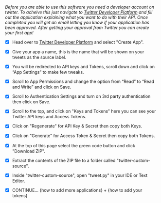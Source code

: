 _Before you are able to use this software you need a developer account on twitter. To acheive this just navigate to [Twitter Developer Platform](https://developer.twitter.com/) and fill out the application explaining what you want to do with their API. Once completed you will get an email letting you know if your application has been approved. After getting your approval from Twitter you can create your first app!_

- [x] Head over to [Twitter Developer Platform](https://developer.twitter.com/en/portal/projects-and-apps) and select "Create App".
- [x] Give your app a name, this is the name that will be shown on your tweets as the source label.
- [x] You will be redirected to API keys and Tokens, scroll down and click on “App Settings” to make few tweaks.
- [x] Scroll to App Permissions and change the option from “Read” to “Read and Write” and click on Save.
- [x] Scroll to Authentication Settings and turn on 3rd party authentication then click on Save.
- [x] Scroll to the top, and click on "Keys and Tokens" here you can see your Twitter API keys and Access Tokens.
- [x] Click on "Regenerate" for API Key & Secret then copy both Keys.
- [x] Click on "Generate" for Access Token & Secret then copy both Tokens.
      <br>

- [x] At the top of this page select the green code button and click "Download ZIP".
- [x] Extract the contents of the ZIP file to a folder called "twitter-custom-source".
- [x] Inside "twitter-custom-source", open "tweet.py" in your IDE or Text Editor.
- [x] CONTINUE... {how to add more applications} + {how to add your tokens}
